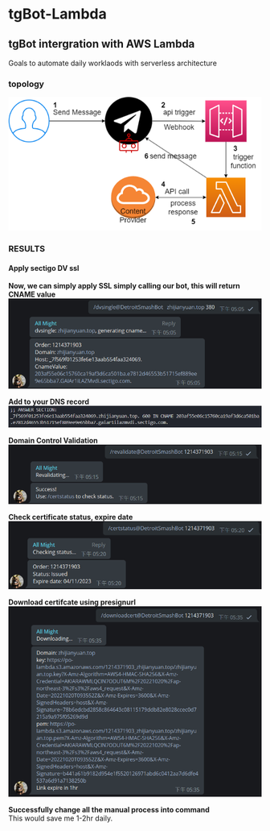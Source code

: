 
# tgBot-Lambda

## tgBot intergration with AWS Lambda

Goals to automate daily worklaods with serverless architecture

### topology

![alt text](https://github.com/polo871209/tgBot-Lambda/blob/main/images/topology.png?raw=true)  

### RESULTS

#### Apply sectigo DV ssl

**Now, we can simply apply SSL simply calling our bot, this will return CNAME value**
![alt text](https://github.com/polo871209/tgBot-Lambda/blob/main/images/applyssl.png?raw=true)  

**Add to your DNS record**  
![alt text](https://github.com/polo871209/tgBot-Lambda/blob/main/images/dig.png?raw=true)  
  
**Domain Control Validation**  
![alt text](https://github.com/polo871209/tgBot-Lambda/blob/main/images/revalidate.png?raw=true)  
  
**Check certificate status, expire date**  
![alt text](https://github.com/polo871209/tgBot-Lambda/blob/main/images/certstatus.png?raw=true)  
  
**Download certifcate using presignurl**  
![alt text](https://github.com/polo871209/tgBot-Lambda/blob/main/images/downloadcert.png?raw=true)  
  
**Successfully change all the manual process into command**  
This would save me 1-2hr daily.
